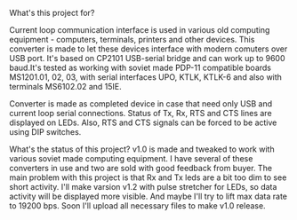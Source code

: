 What's this project for?

Current loop communication interface is used in various old computing equipment - computers, terminals, printers and other devices. This converter is made to let these devices interface with modern comuters over USB port. It's based on CP2101 USB-serial bridge and can work up to 9600 baud.It's tested as working with soviet made PDP-11 compatible boards MS1201.01, 02, 03, with serial interfaces UPO, KTLK, KTLK-6 and also with terminals MS6102.02 and 15IE.

Converter is made as completed device in case that need only USB and current loop serial connections. Status of Tx, Rx, RTS and CTS lines are displayed on LEDs. Also, RTS and CTS signals can be forced to be active using DIP switches.

What's the status of this project?
v1.0 is made and tweaked to work with various soviet made computing equipment. I have several of these converters in use and two are sold with good feedback from buyer. The main problem with this project is that Rx and Tx leds are a bit too dim to see short activity. I'll make varsion v1.2 with pulse stretcher for LEDs, so data activity will be displayed more visible. And maybe I'll try to lift max data rate to 19200 bps.
Soon I'll upload all necessary files to make v1.0 release.
